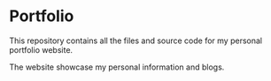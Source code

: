 # Portfolio

This repository contains all the files and source code for my personal portfolio website.

The website showcase my personal information and blogs.
